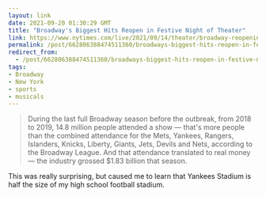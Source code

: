 ```yaml
---
layout: link
date: 2021-09-20 01:30:29 GMT
title: "Broadway's Biggest Hits Reopen in Festive Night of Theater"
link: https://www.nytimes.com/live/2021/09/14/theater/broadway-reopening-shows-nyc
permalink: /post/662806388474511360/broadways-biggest-hits-reopen-in-festive-night-of
redirect_from: 
  - /post/662806388474511360/broadways-biggest-hits-reopen-in-festive-night-of
tags:
- Broadway
- New York
- sports
- musicals
---
```

<blockquote>During the last full Broadway season before the outbreak, from 2018 to 2019, 14.8 million people attended a show — that's more people than the combined attendance for the Mets, Yankees, Rangers, Islanders, Knicks, Liberty, Giants, Jets, Devils and Nets, according to the Broadway League. And that attendance translated to real money — the industry grossed $1.83 billion that season.</blockquote>
<p>This was really surprising, but caused me to learn that Yankees Stadium is half the size of my high school football stadium.<p>